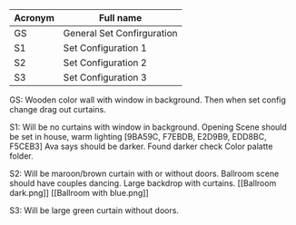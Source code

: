 
| Acronym | Full name                  |
| ------- | -------------------------- |
| GS      | General Set Confirguration |
| S1      | Set Configuration 1        |
| S2      | Set Configuration 2        |
| S3      | Set Configuration 3        |

GS: Wooden color wall with window in background. Then when set config change drag out curtains.

S1: Will be no curtains with window in background. Opening Scene should be set in house, warm lighting [9BA59C, F7EBDB, E2D9B9, EDD8BC, F5CEB3] Ava says should be darker. Found darker check Color palatte folder.

S2: Will be maroon/brown curtain with or without doors. Ballroom scene should have couples dancing. Large backdrop with curtains. [[Ballroom dark.png]] [[Ballroom with blue.png]] 

S3: Will be large green curtain without doors.